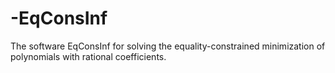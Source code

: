 # -EqConsInf
 The software EqConsInf for solving the equality-constrained minimization of polynomials with rational coefficients.
